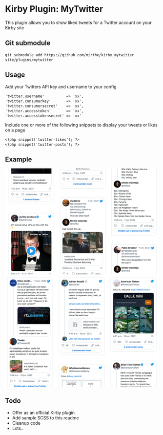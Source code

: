 # Kirby Plugin: MyTwitter

This plugin allows you to show liked tweets for a Twitter account on your Kirby site

## Git submodule

```
git submodule add https://github.com/mirthe/kirby_mytwitter site/plugins/mytwitter
```

## Usage

Add your Twitters API key and username to your config

    'twitter.username'          => 'xx',
    'twitter.consumerkey'       => 'xx',
    'twitter.consumersecret'    => 'xx',
    'twitter.accesstoken'       => 'xx',
    'twitter.accesstokensecret' => 'xx'

Include one or more of the following snippets to display your tweets or likes on a page

    <?php snippet('twitter-likes'); ?>
    <?php snippet('twitter-posts'); ?>

## Example 

<img src="example-tweets.png" alt="Example tweets">
<img src="example-likes.png" alt="Example likes">

## Todo

- Offer as an official Kirby plugin
- Add sample SCSS to this readme
- Cleanup code
- Lots..
